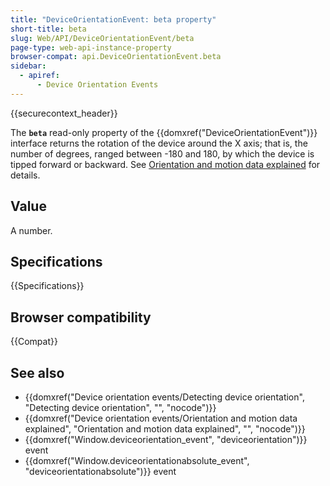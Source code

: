 ```yaml
---
title: "DeviceOrientationEvent: beta property"
short-title: beta
slug: Web/API/DeviceOrientationEvent/beta
page-type: web-api-instance-property
browser-compat: api.DeviceOrientationEvent.beta
sidebar:
  - apiref:
      - Device Orientation Events
---
```


{{securecontext_header}}

The **`beta`** read-only property of the {{domxref("DeviceOrientationEvent")}} interface returns the rotation of the device around the X axis; that is, the number of degrees,
ranged between -180 and 180, by which the device is tipped forward or backward.
See [Orientation and motion data explained](/en-US/docs/Web/API/Device_orientation_events/Orientation_and_motion_data_explained) for details.

## Value

A number.

## Specifications

{{Specifications}}

## Browser compatibility

{{Compat}}

## See also

- {{domxref("Device orientation events/Detecting device orientation", "Detecting device orientation", "", "nocode")}}
- {{domxref("Device orientation events/Orientation and motion data explained", "Orientation and motion data explained", "", "nocode")}}
- {{domxref("Window.deviceorientation_event", "deviceorientation")}} event
- {{domxref("Window.deviceorientationabsolute_event", "deviceorientationabsolute")}} event
